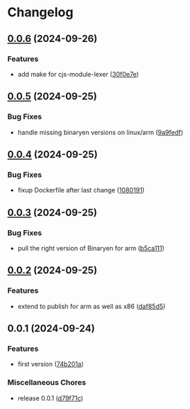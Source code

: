 # Changelog

## [0.0.6](https://github.com/mhdawson/wasm-builder/compare/v0.0.5...v0.0.6) (2024-09-26)


### Features

* add make for cjs-module-lexer ([30f0e7e](https://github.com/mhdawson/wasm-builder/commit/30f0e7e76c54a610fc7d97c75901428478132ace))

## [0.0.5](https://github.com/mhdawson/wasm-builder/compare/v0.0.4...v0.0.5) (2024-09-25)


### Bug Fixes

* handle missing binaryen versions on linux/arm ([9a9fedf](https://github.com/mhdawson/wasm-builder/commit/9a9fedf74dd56bd546235ce85a602ef9408c2de8))

## [0.0.4](https://github.com/mhdawson/wasm-builder/compare/v0.0.3...v0.0.4) (2024-09-25)


### Bug Fixes

* fixup Dockerfile after last change ([1080191](https://github.com/mhdawson/wasm-builder/commit/1080191109488acc6d2a162941022d0a3073bc81))

## [0.0.3](https://github.com/mhdawson/wasm-builder/compare/v0.0.2...v0.0.3) (2024-09-25)


### Bug Fixes

* pull the right version of Binaryen for arm ([b5ca111](https://github.com/mhdawson/wasm-builder/commit/b5ca1118bacd773026ed29336c0e4ca488992fb3))

## [0.0.2](https://github.com/mhdawson/wasm-builder/compare/v0.0.1...v0.0.2) (2024-09-25)


### Features

* extend to publish for arm as well as x86 ([daf85d5](https://github.com/mhdawson/wasm-builder/commit/daf85d5f50b6e01b9469e1bcc646481ccad10f37))

## 0.0.1 (2024-09-24)


### Features

* first version ([74b201a](https://github.com/mhdawson/wasm-builder/commit/74b201a038f0f94a51b46bd0e0e8e6bc4b5442c8))


### Miscellaneous Chores

* release 0.0.1 ([d79f71c](https://github.com/mhdawson/wasm-builder/commit/d79f71c461e1bd3b2ccf5f067300e30f3096dd69))

